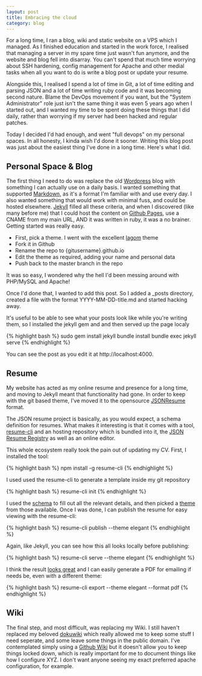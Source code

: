 ```yaml
---
layout: post
title: Embracing the cloud
category: blog
---
```


For a long time, I ran a blog, wiki and static website on a VPS which I managed. As I finished education and started in the work force, I realised that managing a server in my spare time just wasn't fun anymore, and the website and blog fell into disarray. You can't spend that much time worrying about SSH hardening, config management for Apache and other medial tasks when all you want to do is write a blog post or update your resume.

Alongside this, I realised I spend a lot of time in Git, a lot of time editing and parsing JSON and a lot of time writing ruby code and it was becoming second nature. Blame the DevOps movement if you want, but the "System Administrator" role just isn't the same thing it was even 5 years ago when I started out, and I wanted my time to be spent doing these things that I did daily, rather than worrying if my server had been hacked and regular patches.

Today I decided I'd had enough, and went "full devops" on my personal spaces. In all honesty, I kinda wish I'd done it sooner. Writing this blog post was just about the easiest thing I've done in a long time. Here's what I did.

## Personal Space & Blog

The first thing I need to do was replace the old [Wordpress](https://wordpress.com) blog with something I can actually use on a daily basis. I wanted something that supported [Markdown](http://daringfireball.net/projects/markdown/), as it's a format I'm familiar with and use every day. I also wanted something that would work with minimal fuss, and could be hosted elsewhere. [Jekyll](http://jekyllrb.com/) filled all these criteria, and when I discovered (like many before me) that I could host the content on [Github Pages](https://pages.github.com/), use a CNAME from my main URL, AND it was written in ruby, it was a no brainer. Getting started was really easy. 

- First, pick a theme. I went with the excellent [lagom](https://github.com/swanson/lagom) theme
- Fork it in Github
- Rename the repo to {gitusername}.github.io
- Edit the theme as required, adding your name and personal data
- Push back to the master branch in the repo

It was so easy, I wondered why the hell I'd been messing around with PHP/MySQL and Apache!

Once I'd done that, I wanted to add this post. So I added a _posts directory, created a file with the format YYYY-MM-DD-title.md and started hacking away. 

It's useful to be able to see what your posts look like while you're writing them, so I installed the jekyll gem and and then served up the page localy

{% highlight bash %}
sudo gem install jekyll
bundle install
bundle exec jekyll serve
{% endhighlight %}

You can see the post as you edit it at http://localhost:4000.

## Resume

My website has acted as my online resume and presence for a long time, and moving to Jekyll meant that functionality had gone. In order to keep with the git based theme, I've moved it to the opensource [JSONResume](https://jsonresume.org/) format.

The JSON resume project is basically, as you would expect, a schema definition for resumes. What makes it interesting is that it comes with a tool, [resume-cli](https://github.com/jsonresume/resume-cli) and an hosting repository which is bundled into it, the [JSON Resume Registry](http://registry.jsonresume.org/) as well as an online editor.

This whole ecosystem really took the pain out of updating my CV. First, I installed the tool:

{% highlight bash %}
npm install -g resume-cli
{% endhighlight %}

I used used the resume-cli to generate a template inside my git repository

{% highlight bash %}
resume-cli init
{% endhighlight %}

I used the [schema](https://jsonresume.org/schema/) to fill out all the relevant details, and then picked a [theme](https://jsonresume.org/themes/) from those available. Once I was done, I can publish the resume for easy viewing with the resume-cli:

{% highlight bash %}
resume-cli publish --theme elegant
{% endhighlight %}

Again, like Jekyll, you can see how this all looks locally before publishing:

{% highlight bash %}
resume-cli serve --theme elegant
{% endhighlight %}

I think the result [looks great](https://registry.jsonresume.org/briggsl) and I can easily generate a PDF for emailing if needs be, even with a different theme:

{% highlight bash %}
resume-cli export --theme elegant --format pdf
{% endhighlight %}

## Wiki

The final step, and most difficult, was replacing my Wiki. I still haven't replaced my beloved [dokuwiki](https://www.dokuwiki.org/dokuwiki) which really allowed me to keep some stuff I need seperate, and some leave some things in the public domain. I've contemplated simply using a [Github Wiki](https://help.github.com/articles/about-github-wikis/) but it doesn't allow you to keep things locked down, which is really important for me to document things like how I configure XYZ. I don't want anyone seeing my exact preferred apache configuration, for example.
